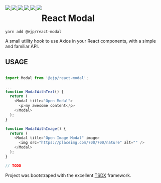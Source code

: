 <p style="float: left; margin-bottom: 50px">
<a href="https://www.npmjs.com/package/@ejp/react-modal">
<img src="https://badgen.net/npm/v/@ejp/react-modal" /> 
</a>
<a href="https://www.npmjs.com/package/@ejp/react-modal">
<img src="https://badgen.net/npm/license/@ejp/react-modal" /> 
</a>
<a href="https://www.npmjs.com/package/@ejp/react-modal">
<img src="https://badgen.net/npm/types/@ejp/react-modal"/>
</a>
<!---
<a href="https://bundlephobia.com/result?p=@ejp/react-modal">
<img src="https://badgen.net/bundlephobia/min/@ejp/react-modal" /> 
</a>
-->
<a href="https://circleci.com/gh/edwardpayton/react-modal">
<img src="https://badgen.net/circleci/github/edwardpayton/react-modal"/> 
</a>
<a href="https://app.codacy.com/manual/edwardjpayton/react-modal/dashboard">
 <img src="https://api.codacy.com/project/badge/Grade/8905c0bbc57f4635bf209e77e62ec14f?isInternal=true" />
</a>
<a href="#">
<img src="https://badgen.net/dependabot/edwardpayton/react-modal/?icon=dependabot"/>
</a>
</p>

# React Modal

`yarn add @ejp/react-modal`

A small utility hook to use Axios in your React components, with a simple and familiar API.

## USAGE

```javascript

import Modal from '@ejp/react-modal';

...
function ModalWithText() {
  return (
    <Modal title="Open Modal">
      <p>my awesome content</p>
    </Modal>
  );
}

function ModalWithImage() {
  return (
    <Modal title="Open Image Modal" image>
      <img src="https://placeimg.com/700/700/nature" alt="" />
    </Modal>
  );
}

// TODO

```

Project was bootstraped with the excellent [TSDX](https://github.com/jaredpalmer/tsdx) framework.
